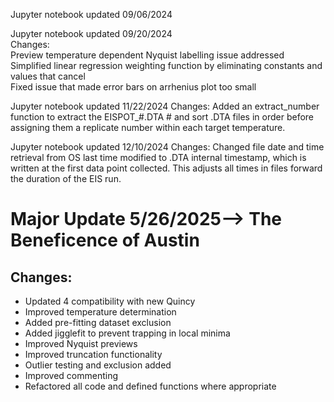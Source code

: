 Jupyter notebook updated 09/06/2024

Jupyter notebook updated 09/20/2024  
Changes:  
Preview temperature dependent Nyquist labelling issue addressed  
Simplified linear regression weighting function by eliminating constants and values that cancel  
Fixed issue that made error bars on arrhenius plot too small  

Jupyter notebook updated 11/22/2024
Changes:
Added an extract_number function to extract the EISPOT_#.DTA # and sort .DTA files in order before assigning them a replicate number within each target temperature.

Jupyter notebook updated 12/10/2024
Changes:
Changed file date and time retrieval from OS last time modified to .DTA internal timestamp, which is written at the first data point collected. This adjusts all times in files forward the duration of the EIS run.

# Major Update 5/26/2025--> The Beneficence of Austin
## Changes:
- Updated 4 compatibility with new Quincy
- Improved temperature determination
- Added pre-fitting dataset exclusion
- Added jigglefit to prevent trapping in local minima
- Improved Nyquist previews
- Improved truncation functionality
- Outlier testing and exclusion added
- Improved commenting
- Refactored all code and defined functions where appropriate

